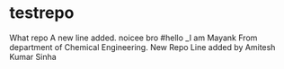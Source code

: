 # testrepo
What repo
A new line added.
noicee bro
#hello _I am Mayank From department of Chemical Engineering.
New Repo
Line added by Amitesh Kumar Sinha
